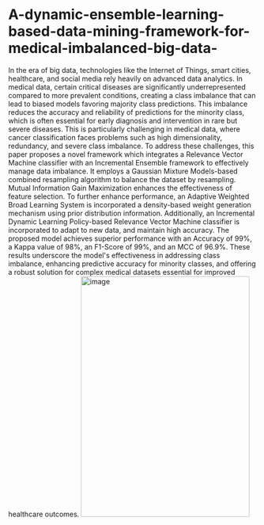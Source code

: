 # A-dynamic-ensemble-learning-based-data-mining-framework-for-medical-imbalanced-big-data-
In the era of big data, technologies like the Internet of Things, smart cities, healthcare, and social media rely heavily on advanced data analytics. In medical data, certain critical diseases are significantly underrepresented compared to more prevalent conditions, creating a class imbalance that can lead to biased models favoring majority class predictions. This imbalance reduces the accuracy and reliability of predictions for the minority class, which is often essential for early diagnosis and intervention in rare but severe diseases. This is particularly challenging in medical data, where cancer classification faces problems such as high dimensionality, redundancy, and severe class imbalance. To address these challenges, this paper proposes a novel framework which integrates a Relevance Vector Machine classifier with an Incremental Ensemble framework to effectively manage data imbalance. It employs a Gaussian Mixture Models-based combined resampling algorithm to balance the dataset by resampling. Mutual Information Gain Maximization enhances the effectiveness of feature selection. To further enhance performance, an Adaptive Weighted Broad Learning System is incorporated a density-based weight generation mechanism using prior distribution information. Additionally, an Incremental Dynamic Learning Policy-based Relevance Vector Machine classifier is incorporated to adapt to new data, and maintain high accuracy. The proposed model achieves superior performance with an Accuracy of 99%, a Kappa value of 98%, an F1-Score of 99%, and an MCC of 96.9%. These results underscore the model's effectiveness in addressing class imbalance, enhancing predictive accuracy for minority classes,
and offering a robust solution for complex medical datasets essential for improved healthcare outcomes. 
<img width="341" height="486" alt="image" src="https://github.com/user-attachments/assets/26ae4458-9dd7-48b2-94da-bc5ebae3a110" />
